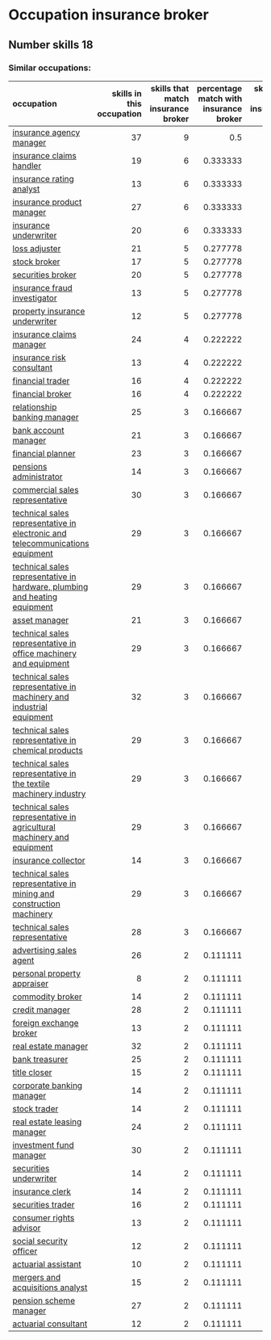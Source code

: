 # Occupation insurance broker
## Number skills 18
### Similar occupations:
| occupation                                                                                                                                                        |   skills in this occupation |   skills that match insurance broker |   percentage match with insurance broker |   skills not in insurance broker |
|:------------------------------------------------------------------------------------------------------------------------------------------------------------------|----------------------------:|-------------------------------------:|-----------------------------------------:|---------------------------------:|
| [insurance agency manager](insurance_agency_manager.md)                                                                                                           |                          37 |                                    9 |                                 0.5      |                               28 |
| [insurance claims handler](insurance_claims_handler.md)                                                                                                           |                          19 |                                    6 |                                 0.333333 |                               13 |
| [insurance rating analyst](insurance_rating_analyst.md)                                                                                                           |                          13 |                                    6 |                                 0.333333 |                                7 |
| [insurance product manager](insurance_product_manager.md)                                                                                                         |                          27 |                                    6 |                                 0.333333 |                               21 |
| [insurance underwriter](insurance_underwriter.md)                                                                                                                 |                          20 |                                    6 |                                 0.333333 |                               14 |
| [loss adjuster](loss_adjuster.md)                                                                                                                                 |                          21 |                                    5 |                                 0.277778 |                               16 |
| [stock broker](stock_broker.md)                                                                                                                                   |                          17 |                                    5 |                                 0.277778 |                               12 |
| [securities broker](securities_broker.md)                                                                                                                         |                          20 |                                    5 |                                 0.277778 |                               15 |
| [insurance fraud investigator](insurance_fraud_investigator.md)                                                                                                   |                          13 |                                    5 |                                 0.277778 |                                8 |
| [property insurance underwriter](property_insurance_underwriter.md)                                                                                               |                          12 |                                    5 |                                 0.277778 |                                7 |
| [insurance claims manager](insurance_claims_manager.md)                                                                                                           |                          24 |                                    4 |                                 0.222222 |                               20 |
| [insurance risk consultant](insurance_risk_consultant.md)                                                                                                         |                          13 |                                    4 |                                 0.222222 |                                9 |
| [financial trader](financial_trader.md)                                                                                                                           |                          16 |                                    4 |                                 0.222222 |                               12 |
| [financial broker](financial_broker.md)                                                                                                                           |                          16 |                                    4 |                                 0.222222 |                               12 |
| [relationship banking manager](relationship_banking_manager.md)                                                                                                   |                          25 |                                    3 |                                 0.166667 |                               22 |
| [bank account manager](bank_account_manager.md)                                                                                                                   |                          21 |                                    3 |                                 0.166667 |                               18 |
| [financial planner](financial_planner.md)                                                                                                                         |                          23 |                                    3 |                                 0.166667 |                               20 |
| [pensions administrator](pensions_administrator.md)                                                                                                               |                          14 |                                    3 |                                 0.166667 |                               11 |
| [commercial sales representative](commercial_sales_representative.md)                                                                                             |                          30 |                                    3 |                                 0.166667 |                               27 |
| [technical sales representative in electronic and telecommunications equipment](technical_sales_representative_in_electronic_and_telecommunications_equipment.md) |                          29 |                                    3 |                                 0.166667 |                               26 |
| [technical sales representative in hardware, plumbing and heating equipment](technical_sales_representative_in_hardware,_plumbing_and_heating_equipment.md)       |                          29 |                                    3 |                                 0.166667 |                               26 |
| [asset manager](asset_manager.md)                                                                                                                                 |                          21 |                                    3 |                                 0.166667 |                               18 |
| [technical sales representative in office machinery and equipment](technical_sales_representative_in_office_machinery_and_equipment.md)                           |                          29 |                                    3 |                                 0.166667 |                               26 |
| [technical sales representative in machinery and industrial equipment](technical_sales_representative_in_machinery_and_industrial_equipment.md)                   |                          32 |                                    3 |                                 0.166667 |                               29 |
| [technical sales representative in chemical products](technical_sales_representative_in_chemical_products.md)                                                     |                          29 |                                    3 |                                 0.166667 |                               26 |
| [technical sales representative in the textile machinery industry](technical_sales_representative_in_the_textile_machinery_industry.md)                           |                          29 |                                    3 |                                 0.166667 |                               26 |
| [technical sales representative in agricultural machinery and equipment](technical_sales_representative_in_agricultural_machinery_and_equipment.md)               |                          29 |                                    3 |                                 0.166667 |                               26 |
| [insurance collector](insurance_collector.md)                                                                                                                     |                          14 |                                    3 |                                 0.166667 |                               11 |
| [technical sales representative in mining and construction machinery](technical_sales_representative_in_mining_and_construction_machinery.md)                     |                          29 |                                    3 |                                 0.166667 |                               26 |
| [technical sales representative](technical_sales_representative.md)                                                                                               |                          28 |                                    3 |                                 0.166667 |                               25 |
| [advertising sales agent](advertising_sales_agent.md)                                                                                                             |                          26 |                                    2 |                                 0.111111 |                               24 |
| [personal property appraiser](personal_property_appraiser.md)                                                                                                     |                           8 |                                    2 |                                 0.111111 |                                6 |
| [commodity broker](commodity_broker.md)                                                                                                                           |                          14 |                                    2 |                                 0.111111 |                               12 |
| [credit manager](credit_manager.md)                                                                                                                               |                          28 |                                    2 |                                 0.111111 |                               26 |
| [foreign exchange broker](foreign_exchange_broker.md)                                                                                                             |                          13 |                                    2 |                                 0.111111 |                               11 |
| [real estate manager](real_estate_manager.md)                                                                                                                     |                          32 |                                    2 |                                 0.111111 |                               30 |
| [bank treasurer](bank_treasurer.md)                                                                                                                               |                          25 |                                    2 |                                 0.111111 |                               23 |
| [title closer](title_closer.md)                                                                                                                                   |                          15 |                                    2 |                                 0.111111 |                               13 |
| [corporate banking manager](corporate_banking_manager.md)                                                                                                         |                          14 |                                    2 |                                 0.111111 |                               12 |
| [stock trader](stock_trader.md)                                                                                                                                   |                          14 |                                    2 |                                 0.111111 |                               12 |
| [real estate leasing manager](real_estate_leasing_manager.md)                                                                                                     |                          24 |                                    2 |                                 0.111111 |                               22 |
| [investment fund manager](investment_fund_manager.md)                                                                                                             |                          30 |                                    2 |                                 0.111111 |                               28 |
| [securities underwriter](securities_underwriter.md)                                                                                                               |                          14 |                                    2 |                                 0.111111 |                               12 |
| [insurance clerk](insurance_clerk.md)                                                                                                                             |                          14 |                                    2 |                                 0.111111 |                               12 |
| [securities trader](securities_trader.md)                                                                                                                         |                          16 |                                    2 |                                 0.111111 |                               14 |
| [consumer rights advisor](consumer_rights_advisor.md)                                                                                                             |                          13 |                                    2 |                                 0.111111 |                               11 |
| [social security officer](social_security_officer.md)                                                                                                             |                          12 |                                    2 |                                 0.111111 |                               10 |
| [actuarial assistant](actuarial_assistant.md)                                                                                                                     |                          10 |                                    2 |                                 0.111111 |                                8 |
| [mergers and acquisitions analyst](mergers_and_acquisitions_analyst.md)                                                                                           |                          15 |                                    2 |                                 0.111111 |                               13 |
| [pension scheme manager](pension_scheme_manager.md)                                                                                                               |                          27 |                                    2 |                                 0.111111 |                               25 |
| [actuarial consultant](actuarial_consultant.md)                                                                                                                   |                          12 |                                    2 |                                 0.111111 |                               10 |
